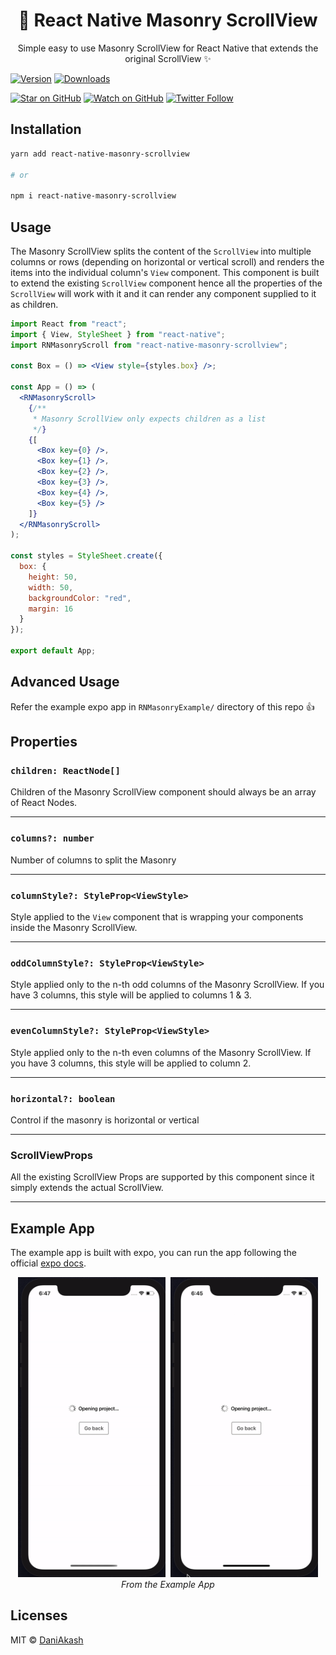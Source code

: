 <h1 align="center">
🧱 React Native Masonry ScrollView
</h1>

<div align="center">

Simple easy to use Masonry ScrollView for React Native that extends the original ScrollView ✨

</div>

[![Version][version-badge]][package]
[![Downloads][downloads-badge]][npmtrends]

<!-- [![Build Status][build-badge]][build]
[![Code Coverage][coverage-badge]][coverage] -->

[![Star on GitHub][github-star-badge]][github-star]
[![Watch on GitHub][github-watch-badge]][github-watch]
[![Twitter Follow][twitter-badge]][twitter]

## Installation

```sh
yarn add react-native-masonry-scrollview

# or

npm i react-native-masonry-scrollview
```

## Usage

The Masonry ScrollView splits the content of the `ScrollView` into multiple columns or rows (depending on horizontal or vertical scroll) and renders the items into the individual column's `View` component. This component is built to extend the existing `ScrollView` component hence all the properties of the `ScrollView` will work with it and it can render any component supplied to it as children.

```jsx
import React from "react";
import { View, StyleSheet } from "react-native";
import RNMasonryScroll from "react-native-masonry-scrollview";

const Box = () => <View style={styles.box} />;

const App = () => (
  <RNMasonryScroll>
    {/**
     * Masonry ScrollView only expects children as a list
     */}
    {[
      <Box key={0} />,
      <Box key={1} />,
      <Box key={2} />,
      <Box key={3} />,
      <Box key={4} />,
      <Box key={5} />
    ]}
  </RNMasonryScroll>
);

const styles = StyleSheet.create({
  box: {
    height: 50,
    width: 50,
    backgroundColor: "red",
    margin: 16
  }
});

export default App;
```

## Advanced Usage

Refer the example expo app in `RNMasonryExample/` directory of this repo 👍

## Properties

### `children: ReactNode[]`

Children of the Masonry ScrollView component should always be an array of React Nodes.

---

### `columns?: number`

Number of columns to split the Masonry

---

### `columnStyle?: StyleProp<ViewStyle>`

Style applied to the `View` component that is wrapping your components inside the Masonry ScrollView.

---

### `oddColumnStyle?: StyleProp<ViewStyle>`

Style applied only to the n-th odd columns of the Masonry ScrollView. If you have 3 columns, this style will be applied to columns 1 & 3.

---

### `evenColumnStyle?: StyleProp<ViewStyle>`

Style applied only to the n-th even columns of the Masonry ScrollView. If you have 3 columns, this style will be applied to column 2.

---

### `horizontal?: boolean`

Control if the masonry is horizontal or vertical

---

### ScrollViewProps

All the existing ScrollView Props are supported by this component since it simply extends the actual ScrollView.

---

## Example App

The example app is built with expo, you can run the app following the official [expo docs](https://expo.io/learn).

<p align="center" >
  <kbd>
    <img src="./assets/vertical.gif" style="height: 480px" title="Vertical Masonry" float="left">
  </kbd>
  <kbd>
    <img src="./assets/horizontal.gif" style="height: 480px" title="Horizontal Masonry" float="right">
  </kbd>
  <br>
  <em>From the Example App</em>
</p>

## Licenses

MIT © [DaniAkash][twitter]

<!-- [build-badge]:
[build]:
[coverage-badge]:
[coverage]:  -->

[downloads-badge]: https://img.shields.io/npm/dm/react-native-masonry-scrollview.svg?style=flat-square
[npmtrends]: http://www.npmtrends.com/react-native-masonry-scrollview
[package]: https://www.npmjs.com/package/react-native-masonry-scrollview
[version-badge]: https://img.shields.io/npm/v/react-native-masonry-scrollview.svg?style=flat-square
[twitter]: https://twitter.com/dani_akash_
[twitter-badge]: https://img.shields.io/twitter/follow/dani_akash_?style=social
[github-watch-badge]: https://img.shields.io/github/watchers/DaniAkash/react-native-masonry-scrollview.svg?style=social
[github-watch]: https://github.com/DaniAkash/react-native-masonry-scrollview/watchers
[github-star-badge]: https://img.shields.io/github/stars/DaniAkash/react-native-masonry-scrollview.svg?style=social
[github-star]: https://github.com/DaniAkash/react-native-masonry-scrollview/stargazers
